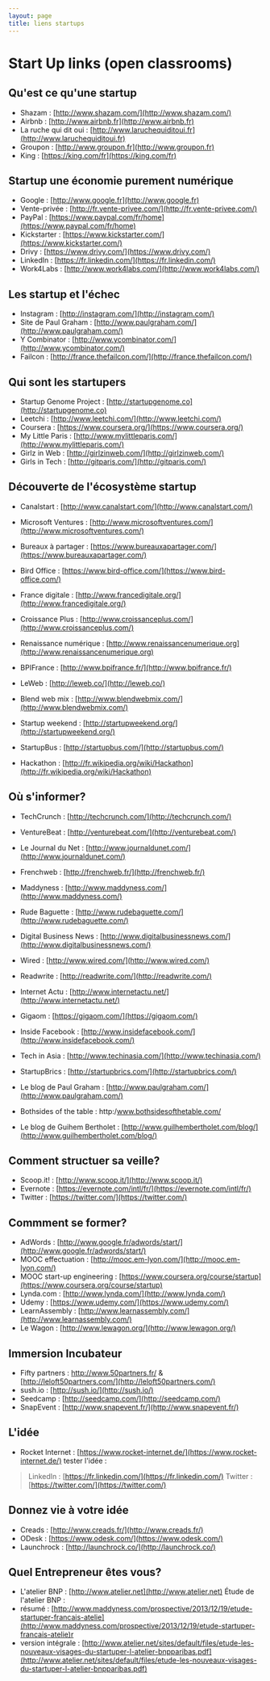```yaml
---
layout: page
title: liens startups
---
```


# Start Up links (open classrooms)

## Qu'est ce qu'une startup

- Shazam : [http://www.shazam.com/](http://www.shazam.com/)
- Airbnb : [http://www.airbnb.fr](http://www.airbnb.fr)
- La ruche qui dit oui : [http://www.laruchequiditoui.fr](http://www.laruchequiditoui.fr)
- Groupon : [http://www.groupon.fr](http://www.groupon.fr)
- King : [https://king.com/fr](https://king.com/fr)


## Startup une économie purement numérique

- Google : [http://www.google.fr](http://www.google.fr)
- Vente-privée : [http://fr.vente-privee.com/](http://fr.vente-privee.com/)
- PayPal : [https://www.paypal.com/fr/home](https://www.paypal.com/fr/home)
- Kickstarter : [https://www.kickstarter.com/](https://www.kickstarter.com/)
- Drivy : [https://www.drivy.com/](https://www.drivy.com/)
- LinkedIn : [https://fr.linkedin.com/](https://fr.linkedin.com/)
- Work4Labs : [http://www.work4labs.com/](http://www.work4labs.com/)


## Les startup et l'échec

- Instagram : [http://instagram.com/](http://instagram.com/)
- Site de Paul Graham : [http://www.paulgraham.com/](http://www.paulgraham.com/)
- Y Combinator : [http://www.ycombinator.com/](http://www.ycombinator.com/)
- Failcon : [http://france.thefailcon.com/](http://france.thefailcon.com/)


## Qui sont les startupers

- Startup Genome Project : [http://startupgenome.co](http://startupgenome.co)
- Leetchi : [http://www.leetchi.com/](http://www.leetchi.com/)
- Coursera : [https://www.coursera.org/](https://www.coursera.org/)
- My Little Paris : [http://www.mylittleparis.com/](http://www.mylittleparis.com/)
- Girlz in Web : [http://girlzinweb.com/](http://girlzinweb.com/)
- Girls in Tech : [http://gitparis.com/](http://gitparis.com/)


## Découverte de l'écosystème startup

- Canalstart : [http://www.canalstart.com/](http://www.canalstart.com/)
- Microsoft Ventures : [http://www.microsoftventures.com/](http://www.microsoftventures.com/)
- Bureaux à partager : [https://www.bureauxapartager.com/](https://www.bureauxapartager.com/)
- Bird Office : [https://www.bird-office.com/](https://www.bird-office.com/)
- France digitale : [http://www.francedigitale.org/](http://www.francedigitale.org/)
- Croissance Plus : [http://www.croissanceplus.com/](http://www.croissanceplus.com/)
- Renaissance numérique : [http://www.renaissancenumerique.org](http://www.renaissancenumerique.org)


- BPIFrance : [http://www.bpifrance.fr/](http://www.bpifrance.fr/)
- LeWeb : [http://leweb.co/](http://leweb.co/)
- Blend web mix : [http://www.blendwebmix.com/](http://www.blendwebmix.com/)
- Startup weekend : [http://startupweekend.org/](http://startupweekend.org/)
- StartupBus : [http://startupbus.com/](http://startupbus.com/)
- Hackathon : [http://fr.wikipedia.org/wiki/Hackathon](http://fr.wikipedia.org/wiki/Hackathon)


## Où s'informer?

- TechCrunch : [http://techcrunch.com/](http://techcrunch.com/)
- VentureBeat : [http://venturebeat.com/](http://venturebeat.com/)
- Le Journal du Net : [http://www.journaldunet.com/](http://www.journaldunet.com/)
- Frenchweb : [http://frenchweb.fr/](http://frenchweb.fr/)

- Maddyness : [http://www.maddyness.com/](http://www.maddyness.com/)
- Rude Baguette : [http://www.rudebaguette.com/](http://www.rudebaguette.com/)
- Digital Business News : [http://www.digitalbusinessnews.com/](http://www.digitalbusinessnews.com/)
- Wired : [http://www.wired.com/](http://www.wired.com/)
- Readwrite : [http://readwrite.com/](http://readwrite.com/)
- Internet Actu : [http://www.internetactu.net/](http://www.internetactu.net/)
- Gigaom : [https://gigaom.com/](https://gigaom.com/)
- Inside Facebook : [http://www.insidefacebook.com/](http://www.insidefacebook.com/)
- Tech in Asia : [http://www.techinasia.com/](http://www.techinasia.com/)
- StartupBrics : [http://startupbrics.com/](http://startupbrics.com/)
- Le blog de Paul Graham : [http://www.paulgraham.com/](http://www.paulgraham.com/)
- Bothsides of the table : http:/www.bothsidesofthetable.com/
- Le blog de Guihem Bertholet : [http://www.guilhembertholet.com/blog/](http://www.guilhembertholet.com/blog/)


## Comment structuer sa veille?

- Scoop.it! : [http://www.scoop.it/](http://www.scoop.it/)
- Evernote : [https://evernote.com/intl/fr/](https://evernote.com/intl/fr/)
- Twitter : [https://twitter.com/](https://twitter.com/)


## Commment se former?

- AdWords : [http://www.google.fr/adwords/start/](http://www.google.fr/adwords/start/)
- MOOC effectuation : [http://mooc.em-lyon.com/](http://mooc.em-lyon.com/)
- MOOC start-up engineering : [https://www.coursera.org/course/startup](https://www.coursera.org/course/startup)
- Lynda.com : [http://www.lynda.com/](http://www.lynda.com/)
- Udemy : [https://www.udemy.com/](https://www.udemy.com/)
- LearnAssembly : [http://www.learnassembly.com/](http://www.learnassembly.com/)
- Le Wagon : [http://www.lewagon.org/](http://www.lewagon.org/)



## Immersion Incubateur

- Fifty partners : http://www.50partners.fr/ & [http://leloft50partners.com/](http://leloft50partners.com/)
- sush.io : [http://sush.io/](http://sush.io/)
- Seedcamp : [http://seedcamp.com/](http://seedcamp.com/)
- SnapEvent : [http://www.snapevent.fr/](http://www.snapevent.fr/)

## L'idée

- Rocket Internet : [https://www.rocket-internet.de/](https://www.rocket-internet.de/)
tester l'idée :
> LinkedIn : [https://fr.linkedin.com/](https://fr.linkedin.com/)
> Twitter : [https://twitter.com/](https://twitter.com/)


## Donnez vie à votre idée

- Creads : [http://www.creads.fr/](http://www.creads.fr/)
- ODesk : [https://www.odesk.com/](https://www.odesk.com/)
- Launchrock : [http://launchrock.co/](http://launchrock.co/)


## Quel Entrepreneur êtes vous?

- L'atelier BNP : [http://www.atelier.net](http://www.atelier.net)
Étude de l'atelier BNP :
- résumé : [http://www.maddyness.com/prospective/2013/12/19/etude-startuper-francais-atelie](http://www.maddyness.com/prospective/2013/12/19/etude-startuper-francais-atelie)r
- version intégrale : [http://www.atelier.net/sites/default/files/etude-les-nouveaux-visages-du-startuper-l-atelier-bnpparibas.pdf](http://www.atelier.net/sites/default/files/etude-les-nouveaux-visages-du-startuper-l-atelier-bnpparibas.pdf)

